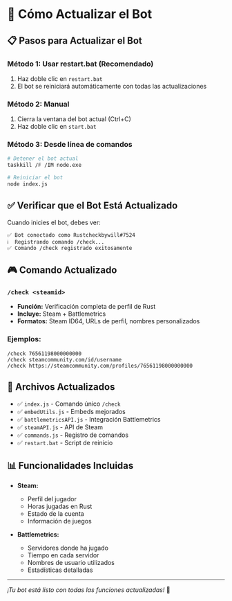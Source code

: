 # 🔄 Cómo Actualizar el Bot

## 📋 Pasos para Actualizar el Bot

### Método 1: Usar restart.bat (Recomendado)
1. Haz doble clic en `restart.bat`
2. El bot se reiniciará automáticamente con todas las actualizaciones

### Método 2: Manual
1. Cierra la ventana del bot actual (Ctrl+C)
2. Haz doble clic en `start.bat`

### Método 3: Desde línea de comandos
```bash
# Detener el bot actual
taskkill /F /IM node.exe

# Reiniciar el bot
node index.js
```

## ✅ Verificar que el Bot Está Actualizado

Cuando inicies el bot, debes ver:
```
✅ Bot conectado como Rustcheckbywill#7524
ℹ️  Registrando comando /check...
✅ Comando /check registrado exitosamente
```

## 🎮 Comando Actualizado

### `/check <steamid>`
- **Función:** Verificación completa de perfil de Rust
- **Incluye:** Steam + Battlemetrics
- **Formatos:** Steam ID64, URLs de perfil, nombres personalizados

### Ejemplos:
```
/check 76561198000000000
/check steamcommunity.com/id/username  
/check https://steamcommunity.com/profiles/76561198000000000
```

## 🔧 Archivos Actualizados

- ✅ `index.js` - Comando único `/check`
- ✅ `embedUtils.js` - Embeds mejorados
- ✅ `battlemetricsAPI.js` - Integración Battlemetrics
- ✅ `steamAPI.js` - API de Steam
- ✅ `commands.js` - Registro de comandos
- ✅ `restart.bat` - Script de reinicio

## 📊 Funcionalidades Incluidas

- **Steam:**
  - Perfil del jugador
  - Horas jugadas en Rust
  - Estado de la cuenta
  - Información de juegos

- **Battlemetrics:**
  - Servidores donde ha jugado
  - Tiempo en cada servidor
  - Nombres de usuario utilizados
  - Estadísticas detalladas

---

*¡Tu bot está listo con todas las funciones actualizadas!* 🦀

